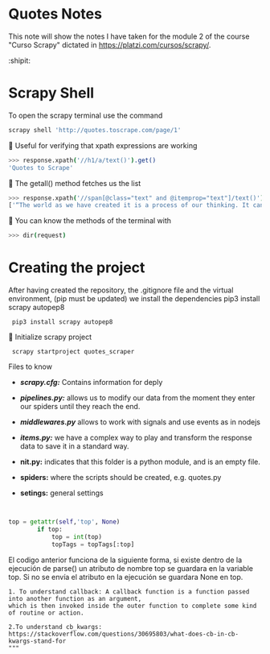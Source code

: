 

# Quotes Notes
This note will show the notes I have taken for the module 2 of the course "Curso Scrapy" dictated in https://platzi.com/cursos/scrapy/.

:shipit:

# Scrapy Shell
To open the scrapy terminal use the command

```bash
scrapy shell 'http://quotes.toscrape.com/page/1' 
```
:seedling: Useful for verifying that xpath expressions are working 

```bash
>>> response.xpath('//h1/a/text()').get()
'Quotes to Scrape'
```
:seedling: The getall() method fetches us the list

```bash
>>> response.xpath('//span[@class="text" and @itemprop="text"]/text()').getall()
['“The world as we have created it is a process of our thinking. It cannot be changed without changing our thinking.”', ...]
```
:seedling: You can know the methods of the terminal with

```bash
>>> dir(request)
```
# Creating the project

After having created the repository, the .gitignore file and the virtual environment, (pip must be updated) we install the dependencies pip3 install scrapy autopep8 
```
 pip3 install scrapy autopep8 
 ```
:seedling: Initialize scrapy project

```
 scrapy startproject quotes_scraper
 ```
Files to know

- ***scrapy.cfg:*** Contains information for deply

- ***pipelines.py:*** allows us to modify our data from the moment they enter our spiders until they reach the end.
- ***middlewares.py*** allows to work with signals and use events as in nodejs
- ***items.py:*** we have a complex way to play and transform the response data to save it in a standard way.
- **nit.py:** indicates that this folder is a python module, and is an empty file.

- **spiders:** where the scripts should be created, e.g. quotes.py

- **setings:** general settings

```
 
 ```







```python
top = getattr(self,'top', None)
        if top:
            top = int(top)
            topTags = topTags[:top]
```
El codigo anterior funciona de la siguiente forma, si existe dentro de la ejecución de parse() un atributo de nombre top se guardara en la variable top. Si no se envía el atributo en la ejecución se guardara None en top. 


    1. To understand callback: A callback function is a function passed into another function as an argument, 
    which is then invoked inside the outer function to complete some kind of routine or action.
    
    2.To understand cb_kwargs: https://stackoverflow.com/questions/30695803/what-does-cb-in-cb-kwargs-stand-for
    """
